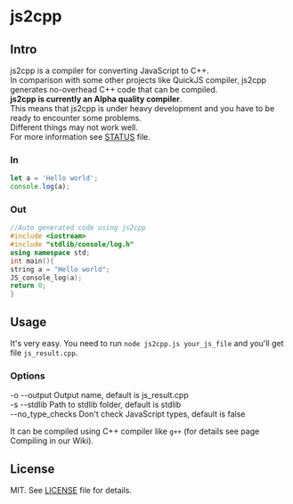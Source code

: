 # js2cpp

## Intro 

js2cpp is a compiler for converting JavaScript to C++.   
In comparison with some other projects like QuickJS compiler, js2cpp generates no-overhead C++ code that can be compiled.  
**js2cpp is currently an Alpha quality compiler**.  
This means that js2cpp is under heavy development and you have to be ready to encounter some problems.   
Different things may not work well.  
For more information see [STATUS](https://github.com/nagayev/js2cpp/blob/master/STATUS.MD) file.  

### In

```js
let a = 'Hello world';
console.log(a);
```

### Out
```cpp
//Auto generated code using js2cpp
#include <iostream>
#include "stdlib/console/log.h"
using namespace std;
int main(){
string a = "Hello world";
JS_console_log(a);
return 0;
}

```

## Usage

It's very easy. You need to run `node js2cpp.js your_js_file` and you'll get file `js_result.cpp`. 
### Options
-o --output Output name, default is js_result.cpp  
-s --stdlib Path to stdlib folder, default is stdlib  
--no_type_checks Don't check JavaScript types, default is false  

It can be compiled using C++ compiler like `g++` (for details see page Compiling in our Wiki).  

## License

MIT. See [LICENSE](https://github.com/nagayev/js2cpp/blob/master/LICENSE) file for details.
